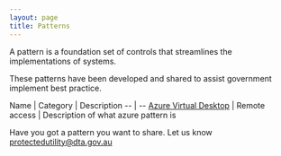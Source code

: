 ```yaml
---
layout: page
title: Patterns
---
```


A pattern is a foundation set of controls that streamlines the implementations of systems. 

These patterns have been developed and shared to assist government implement best practice. 

Name | Category | Description
-- | --
[Azure Virtual Desktop](avd.html) | Remote access | Description of what azure pattern is


Have you got a pattern you want to share. Let us know <protectedutility@dta.gov.au>